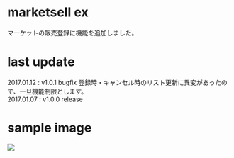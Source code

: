 # marketsell ex
マーケットの販売登録に機能を追加しました。

# last update
2017.01.12 : v1.0.1 bugfix 登録時・キャンセル時のリスト更新に異変があったので、一旦機能制限とします。  
2017.01.07 : v1.0.0 release


# sample image
![](https://github.com/chicori/TOS-Addon/raw/master/marketsell_ex/readme.jpg)
